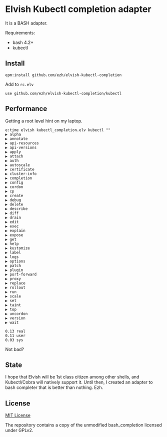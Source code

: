 # Elvish Kubectl completion adapter

It is a BASH adapter.

Requirements:
* bash 4.2+
* kubectl

## Install

```
epm:install github.com/ezh/elvish-kubectl-completion
```

Add to `rc.elv`
```
use github.com/ezh/elvish-kubectl-completion/kubectl
```

## Performance

Getting a root level hint on my laptop.

```
e:time elvish kubectl_completion.elv kubectl ""
▶ alpha
▶ annotate
▶ api-resources
▶ api-versions
▶ apply
▶ attach
▶ auth
▶ autoscale
▶ certificate
▶ cluster-info
▶ completion
▶ config
▶ cordon
▶ cp
▶ create
▶ debug
▶ delete
▶ describe
▶ diff
▶ drain
▶ edit
▶ exec
▶ explain
▶ expose
▶ get
▶ help
▶ kustomize
▶ label
▶ logs
▶ options
▶ patch
▶ plugin
▶ port-forward
▶ proxy
▶ replace
▶ rollout
▶ run
▶ scale
▶ set
▶ taint
▶ top
▶ uncordon
▶ version
▶ wait

0.13 real
0.11 user
0.03 sys
```

Not bad?

## State

I hope that Elvish will be 1st class citizen among other shells, and Kubectl/Cobra will natively support it.
Until then, I created an adapter to bash completer that is better than nothing. Ezh.

## License

[MIT License](https://choosealicense.com/licenses/mit/)

The repository contains a copy of the unmodified bash_completion licensed under GPLv2.